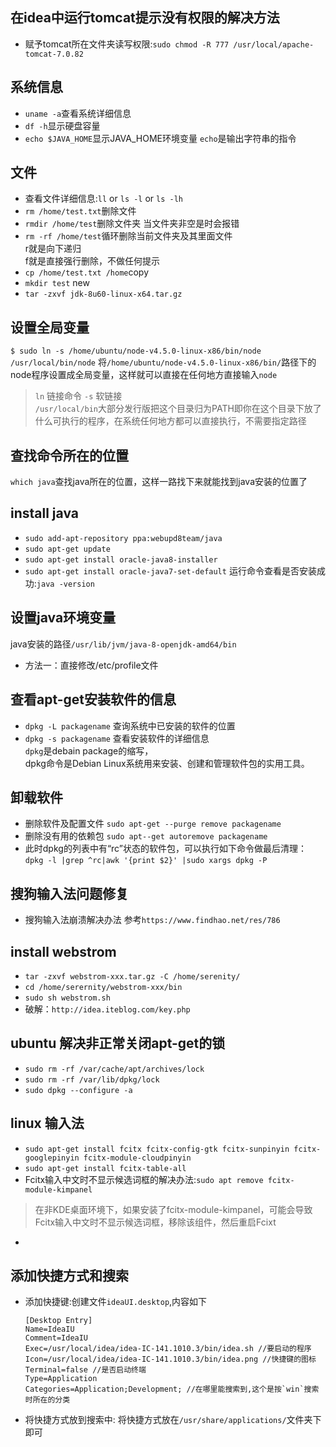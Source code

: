 ## 在idea中运行tomcat提示没有权限的解决方法
* 赋予tomcat所在文件夹读写权限:`sudo chmod -R 777 /usr/local/apache-tomcat-7.0.82`

## 系统信息
* `uname -a`查看系统详细信息
* `df -h`显示硬盘容量
* `echo $JAVA_HOME`显示JAVA_HOME环境变量
  `echo`是输出字符串的指令

## 文件
* 查看文件详细信息:`ll` or `ls -l` or `ls -lh`
* `rm /home/test.txt`删除文件
* `rmdir /home/test`删除文件夹
   当文件夹非空是时会报错
* `rm -rf /home/test`循环删除当前文件夹及其里面文件  <br>
   r就是向下递归<br>
   f就是直接强行删除，不做任何提示
* `cp /home/test.txt /home`copy
* `mkdir test` new
* `tar -zxvf jdk-8u60-linux-x64.tar.gz`

## 设置全局变量
`$ sudo ln -s /home/ubuntu/node-v4.5.0-linux-x86/bin/node /usr/local/bin/node`
将`/home/ubuntu/node-v4.5.0-linux-x86/bin/`路径下的node程序设置成全局变量，这样就可以直接在任何地方直接输入`node`
>`ln` 链接命令
`-s` 软链接<br>
`/usr/local/bin`大部分发行版把这个目录归为PATH即你在这个目录下放了什么可执行的程序，在系统任何地方都可以直接执行，不需要指定路径

## 查找命令所在的位置
`which java`查找java所在的位置，这样一路找下来就能找到java安装的位置了
## install java
* `sudo add-apt-repository ppa:webupd8team/java`
* `sudo apt-get update`
* `sudo apt-get install oracle-java8-installer`
* `sudo apt-get install oracle-java7-set-default`
运行命令查看是否安装成功:`java -version`

## 设置java环境变量
java安装的路径`/usr/lib/jvm/java-8-openjdk-amd64/bin`
* 方法一：直接修改/etc/profile文件
## 查看apt-get安装软件的信息
* `dpkg -L packagename` 查询系统中已安装的软件的位置
* `dpkg -s packagename` 查看安装软件的详细信息
   <br>`dpkg`是debain package的缩写，
   <br>dpkg命令是Debian Linux系统用来安装、创建和管理软件包的实用工具。
## 卸载软件
* 删除软件及配置文件
  `sudo apt-get --purge remove packagename`
* 删除没有用的依赖包
  `sudo apt--get autoremove packagename`
* 此时dpkg的列表中有“rc”状态的软件包，可以执行如下命令做最后清理：
  `dpkg -l |grep ^rc|awk '{print $2}' |sudo xargs dpkg -P`
## 搜狗输入法问题修复
* 搜狗输入法崩溃解决办法
  参考`https://www.findhao.net/res/786`

## install webstrom
* `tar -zxvf webstrom-xxx.tar.gz -C /home/serenity/`
* `cd /home/serernity/webstrom-xxx/bin`
* `sudo sh webstrom.sh`
* 破解：`http://idea.iteblog.com/key.php`

## ubuntu 解决非正常关闭apt-get的锁 
* `sudo rm -rf /var/cache/apt/archives/lock`
* `sudo rm -rf /var/lib/dpkg/lock`
* `sudo dpkg --configure -a`

## linux 输入法
* `sudo apt-get install fcitx fcitx-config-gtk fcitx-sunpinyin fcitx-googlepinyin fcitx-module-cloudpinyin`
* `sudo apt-get install fcitx-table-all`
* Fcitx输入中文时不显示候选词框的解决办法:`sudo apt remove fcitx-module-kimpanel`
>在非KDE桌面环境下，如果安装了fcitx-module-kimpanel，可能会导致Fcitx输入中文时不显示候选词框，移除该组件，然后重启Fcixt
* 

## 添加快捷方式和搜索
* 添加快捷键:创建文件`ideaUI.desktop`,内容如下
   ```
   [Desktop Entry]
   Name=IdeaIU
   Comment=IdeaIU
   Exec=/usr/local/idea/idea-IC-141.1010.3/bin/idea.sh //要启动的程序
   Icon=/usr/local/idea/idea-IC-141.1010.3/bin/idea.png //快捷键的图标
   Terminal=false //是否启动终端
   Type=Application
   Categories=Application;Development; //在哪里能搜索到,这个是按`win`搜索时所在的分类
   ```
* 将快捷方式放到搜索中:
   将快捷方式放在`/usr/share/applications/`文件夹下即可